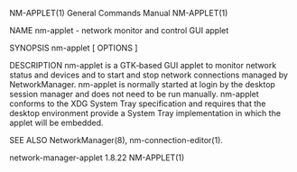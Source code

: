 NM-APPLET(1)                                                                               General Commands Manual                                                                               NM-APPLET(1)

NAME
       nm-applet - network monitor and control GUI applet

SYNOPSIS
       nm-applet  [ OPTIONS ]

DESCRIPTION
       nm-applet  is a GTK‐based GUI applet to monitor network status and devices and to start and stop network connections managed by NetworkManager.  nm-applet is normally started at login by the desktop
       session manager and does not need to be run manually.  nm-applet conforms to the XDG System Tray specification and requires that the desktop environment provide a System Tray implementation in which
       the applet will be embedded.

SEE ALSO
       NetworkManager(8), nm-connection-editor(1).

network-manager-applet 1.8.22                                                                                                                                                                    NM-APPLET(1)
